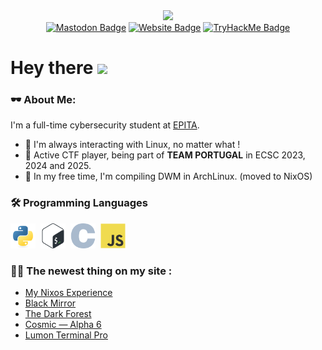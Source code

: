 <div id="header" align="center">
  <img src="https://media.giphy.com/media/c4E9K3UJftZG5MB27w/giphy.gif" width="100"/>
</div>

<div id="badges" align="center">
  <a href="https://fosstodon.org/@M0streng0"><img src="https://img.shields.io/badge/Mastodon-blue?logo=mastodon&logoColor=white&style=for-the-badge" alt="Mastodon Badge"/></a>
  <a href="https://m0streng0.com/"><img src="https://img.shields.io/badge/Website-teal?style=for-the-badge&logo=retroarch&logoColor=white" alt="Website Badge"/></a>
  <a href="https://tryhackme.com/p/M0streng0"><img src="https://img.shields.io/badge/Tryhackme-red?style=for-the-badge&logo=tryhackme&logoColor=white" alt="TryHackMe Badge"/></a>
</div>

<h1>
  Hey there
  <img src="https://media.giphy.com/media/hvRJCLFzcasrR4ia7z/giphy.gif" width="30px"/>
</h1>

### 🕶 About Me:

I'm a full-time cybersecurity student at [EPITA](https://www.epita.fr/bachelor-cybersecurite/).

- 🐧 I'm always interacting with Linux, no matter what !
- 🚩 Active CTF player, being part of **TEAM PORTUGAL** in ECSC 2023, 2024 and 2025.
- 🌴 In my free time, I'm compiling DWM in ArchLinux. (moved to NixOS)

### 🛠️ Programming Languages

<div>
  <img src="https://github.com/devicons/devicon/blob/master/icons/python/python-original.svg" title="Python" alt="Python" width="40" height="40"/>&nbsp;
  <img src="https://github.com/devicons/devicon/blob/master/icons/bash/bash-original.svg" title="Bash" alt="Bash" width="40" height="40"/>&nbsp;
  <img src="https://github.com/devicons/devicon/blob/master/icons/c/c-original.svg" title="C" alt="C" width="40" height="40"/>&nbsp;
  <img src="https://github.com/devicons/devicon/blob/master/icons/javascript/javascript-original.svg" title="JavaScript" alt="JavaScript" width="40" height="40"/>&nbsp;
</div>

### ✍🏻 The newest thing on my site :
<!-- BLOG-POST-LIST:START -->
- [My Nixos Experience](https://m0streng0.com/posts/my-nixos-experience/)
- [Black Mirror](https://m0streng0.com/tvshows/black-mirror/)
- [The Dark Forest](https://m0streng0.com/books/the-dark-forest/)
- [Cosmic — Alpha 6](https://m0streng0.com/posts/cosmic-alpha-6/)
- [Lumon Terminal Pro](https://m0streng0.com/links/lumon-terminal-pro/)
<!-- BLOG-POST-LIST:END -->
